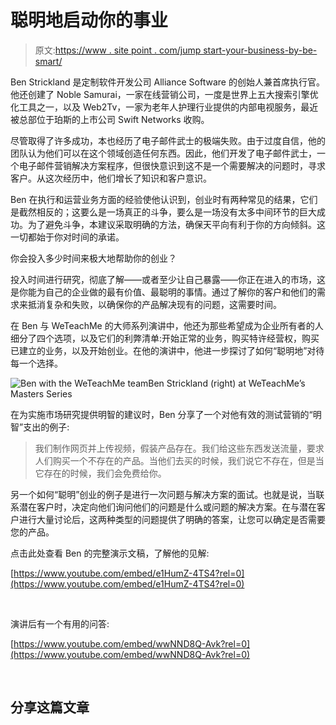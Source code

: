 # 聪明地启动你的事业

> 原文:[https://www . site point . com/jump start-your-business-by-be-smart/](https://www.sitepoint.com/jumpstart-your-business-by-being-smart/)

Ben Strickland 是定制软件开发公司 Alliance Software 的创始人兼首席执行官。他还创建了 Noble Samurai，一家在线营销公司，一度是世界上五大搜索引擎优化工具之一，以及 Web2Tv，一家为老年人护理行业提供的内部电视服务，最近被总部位于珀斯的上市公司 Swift Networks 收购。

尽管取得了许多成功，本也经历了电子邮件武士的极端失败。由于过度自信，他的团队认为他们可以在这个领域创造任何东西。因此，他们开发了电子邮件武士，一个电子邮件营销解决方案程序，但很快意识到这不是一个需要解决的问题时，寻求客户。从这次经历中，他们增长了知识和客户意识。

Ben 在执行和运营业务方面的经验使他认识到，创业时有两种常见的结果，它们是截然相反的；这要么是一场真正的斗争，要么是一场没有太多中间环节的巨大成功。为了避免斗争，本建议采取明确的方法，确保天平向有利于你的方向倾斜。这一切都始于你对时间的承诺。

你会投入多少时间来极大地帮助你的创业？

投入时间进行研究，彻底了解——或者至少让自己暴露——你正在进入的市场，这是你能为自己的企业做的最有价值、最聪明的事情。通过了解你的客户和他们的需求来抵消复杂和失败，以确保你的产品解决现有的问题，这需要时间。

在 Ben 与 WeTeachMe 的大师系列演讲中，他还为那些希望成为企业所有者的人细分了四个选项，以及它们的利弊清单:开始正常的业务，购买特许经营权，购买已建立的业务，以及开始创业。在他的演讲中，他进一步探讨了如何“聪明地”对待每一个选择。

![Ben with the WeTeachMe team](../Images/9b698a89b1c4ead37c1f1020c24e3103.png)Ben Strickland (right) at WeTeachMe’s Masters Series

在为实施市场研究提供明智的建议时，Ben 分享了一个对他有效的测试营销的“明智”支出的例子:

> 我们制作网页并上传视频，假装产品存在。我们给这些东西发送流量，要求人们购买一个不存在的产品。当他们去买的时候，我们说它不存在，但是当它存在的时候，我们会免费给你。

另一个如何“聪明”创业的例子是进行一次问题与解决方案的面试。也就是说，当联系潜在客户时，决定向他们询问他们的问题是什么或问题的解决方案。在与潜在客户进行大量讨论后，这两种类型的问题提供了明确的答案，让您可以确定是否需要您的产品。

点击此处查看 Ben 的完整演示文稿，了解他的见解:

[https://www.youtube.com/embed/e1HumZ-4TS4?rel=0](https://www.youtube.com/embed/e1HumZ-4TS4?rel=0)

<br />

演讲后有一个有用的问答:

[https://www.youtube.com/embed/wwNND8Q-Avk?rel=0](https://www.youtube.com/embed/wwNND8Q-Avk?rel=0)

<br />

## 分享这篇文章